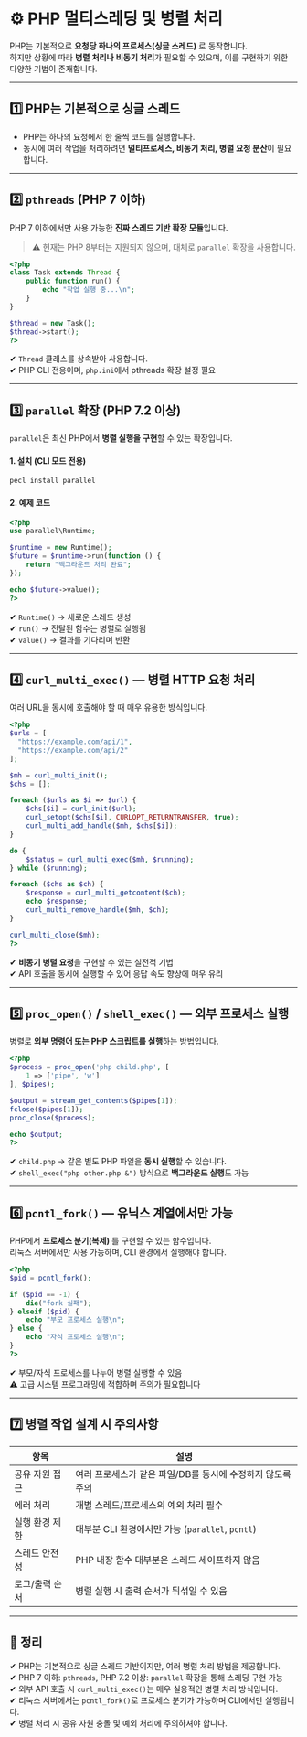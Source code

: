 # ⚙️ PHP 멀티스레딩 및 병렬 처리

PHP는 기본적으로 **요청당 하나의 프로세스(싱글 스레드)** 로 동작합니다.  
하지만 상황에 따라 **병렬 처리나 비동기 처리**가 필요할 수 있으며, 이를 구현하기 위한 다양한 기법이 존재합니다.

---

## 1️⃣ PHP는 기본적으로 싱글 스레드

- PHP는 하나의 요청에서 한 줄씩 코드를 실행합니다.  
- 동시에 여러 작업을 처리하려면 **멀티프로세스, 비동기 처리, 병렬 요청 분산**이 필요합니다.

---

## 2️⃣ `pthreads` (PHP 7 이하)

PHP 7 이하에서만 사용 가능한 **진짜 스레드 기반 확장 모듈**입니다.

> ⚠️ 현재는 PHP 8부터는 지원되지 않으며, 대체로 `parallel` 확장을 사용합니다.

```php
<?php
class Task extends Thread {
    public function run() {
        echo "작업 실행 중...\n";
    }
}

$thread = new Task();
$thread->start();
?>
```

✔ `Thread` 클래스를 상속받아 사용합니다.  
✔ PHP CLI 전용이며, `php.ini`에서 pthreads 확장 설정 필요  

---

## 3️⃣ `parallel` 확장 (PHP 7.2 이상)

`parallel`은 최신 PHP에서 **병렬 실행을 구현**할 수 있는 확장입니다.

#### 1. 설치 (CLI 모드 전용)

```bash
pecl install parallel
```

#### 2. 예제 코드

```php
<?php
use parallel\Runtime;

$runtime = new Runtime();
$future = $runtime->run(function () {
    return "백그라운드 처리 완료";
});

echo $future->value();
?>
```

✔ `Runtime()` → 새로운 스레드 생성  
✔ `run()` → 전달된 함수는 병렬로 실행됨  
✔ `value()` → 결과를 기다리며 반환  

---

## 4️⃣ `curl_multi_exec()` — 병렬 HTTP 요청 처리

여러 URL을 동시에 호출해야 할 때 매우 유용한 방식입니다.

```php
<?php
$urls = [
  "https://example.com/api/1",
  "https://example.com/api/2"
];

$mh = curl_multi_init();
$chs = [];

foreach ($urls as $i => $url) {
    $chs[$i] = curl_init($url);
    curl_setopt($chs[$i], CURLOPT_RETURNTRANSFER, true);
    curl_multi_add_handle($mh, $chs[$i]);
}

do {
    $status = curl_multi_exec($mh, $running);
} while ($running);

foreach ($chs as $ch) {
    $response = curl_multi_getcontent($ch);
    echo $response;
    curl_multi_remove_handle($mh, $ch);
}

curl_multi_close($mh);
?>
```

✔ **비동기 병렬 요청**을 구현할 수 있는 실전적 기법  
✔ API 호출을 동시에 실행할 수 있어 응답 속도 향상에 매우 유리

---

## 5️⃣ `proc_open()` / `shell_exec()` — 외부 프로세스 실행

병렬로 **외부 명령어 또는 PHP 스크립트를 실행**하는 방법입니다.

```php
<?php
$process = proc_open('php child.php', [
    1 => ['pipe', 'w']
], $pipes);

$output = stream_get_contents($pipes[1]);
fclose($pipes[1]);
proc_close($process);

echo $output;
?>
```

✔ `child.php` → 같은 별도 PHP 파일을 **동시 실행**할 수 있습니다.  
✔ `shell_exec("php other.php &")` 방식으로 **백그라운드 실행**도 가능  

---

## 6️⃣ `pcntl_fork()` — 유닉스 계열에서만 가능

PHP에서 **프로세스 분기(복제)** 를 구현할 수 있는 함수입니다.  
리눅스 서버에서만 사용 가능하며, CLI 환경에서 실행해야 합니다.

```php
<?php
$pid = pcntl_fork();

if ($pid == -1) {
    die("fork 실패");
} elseif ($pid) {
    echo "부모 프로세스 실행\n";
} else {
    echo "자식 프로세스 실행\n";
}
?>
```

✔ 부모/자식 프로세스를 나누어 병렬 실행할 수 있음  
⚠️ 고급 시스템 프로그래밍에 적합하며 주의가 필요합니다    

---

## 7️⃣ 병렬 작업 설계 시 주의사항

| 항목               | 설명                                                 |
|--------------------|------------------------------------------------------|
| 공유 자원 접근     | 여러 프로세스가 같은 파일/DB를 동시에 수정하지 않도록 주의 |
| 에러 처리          | 개별 스레드/프로세스의 예외 처리 필수               |
| 실행 환경 제한     | 대부분 CLI 환경에서만 가능 (`parallel`, `pcntl`)    |
| 스레드 안전성      | PHP 내장 함수 대부분은 스레드 세이프하지 않음        |
| 로그/출력 순서     | 병렬 실행 시 출력 순서가 뒤섞일 수 있음               |

---

## 🎯 정리

✔ PHP는 기본적으로 싱글 스레드 기반이지만, 여러 병렬 처리 방법을 제공합니다.  
✔ PHP 7 이하: `pthreads`, PHP 7.2 이상: `parallel` 확장을 통해 스레딩 구현 가능  
✔ 외부 API 호출 시 `curl_multi_exec()`는 매우 실용적인 병렬 처리 방식입니다.  
✔ 리눅스 서버에서는 `pcntl_fork()`로 프로세스 분기가 가능하며 CLI에서만 실행됩니다.  
✔ 병렬 처리 시 공유 자원 충돌 및 예외 처리에 주의하셔야 합니다.

